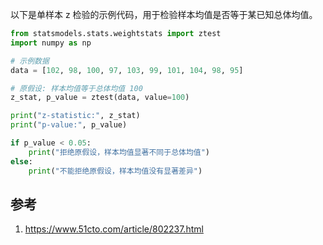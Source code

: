 以下是单样本 z 检验的示例代码，用于检验样本均值是否等于某已知总体均值。



```python
from statsmodels.stats.weightstats import ztest
import numpy as np

# 示例数据
data = [102, 98, 100, 97, 103, 99, 101, 104, 98, 95]

# 原假设: 样本均值等于总体均值 100
z_stat, p_value = ztest(data, value=100)

print("z-statistic:", z_stat)
print("p-value:", p_value)

if p_value < 0.05:
    print("拒绝原假设，样本均值显著不同于总体均值")
else:
    print("不能拒绝原假设，样本均值没有显著差异")
```



## 参考
1. https://www.51cto.com/article/802237.html


